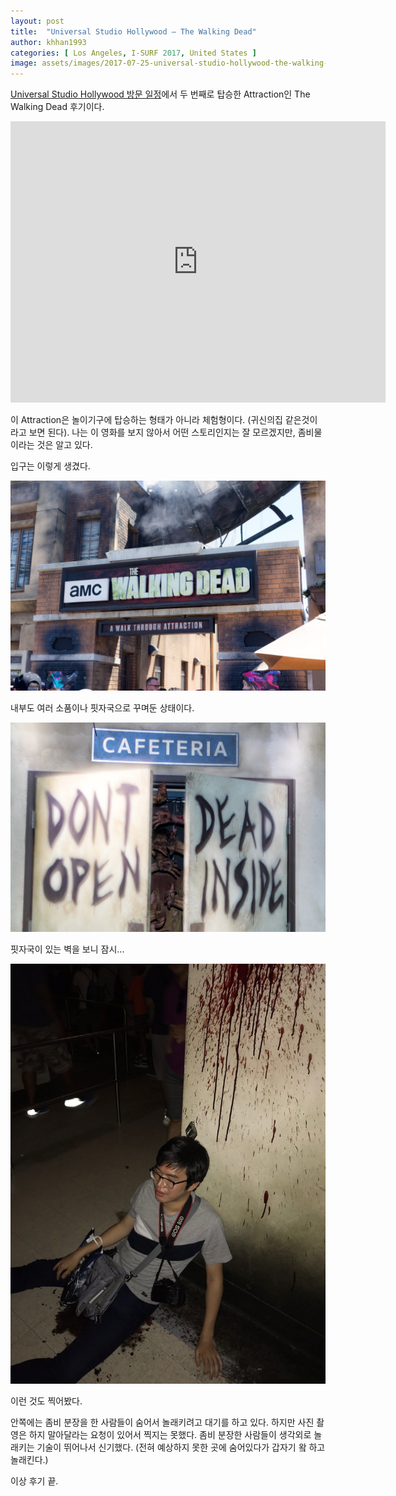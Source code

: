 ```yaml
---
layout: post
title:  "Universal Studio Hollywood – The Walking Dead"
author: khhan1993
categories: [ Los Angeles, I-SURF 2017, United States ]
image: assets/images/2017-07-25-universal-studio-hollywood-the-walking-dead/IMG_0740.jpg
---
```


[Universal Studio Hollywood 방문 일정](/united-states-2017-5th-week)에서 두 번째로 탑승한 Attraction인 The Walking Dead 후기이다.

<iframe src="https://www.google.com/maps/embed?pb=!1m14!1m8!1m3!1d13209.421993170206!2d-118.35809599999999!3d34.137246!3m2!1i1024!2i768!4f13.1!3m3!1m2!1s0x0%3A0x974f3e45e868a3de!2sThe+Walking+Dead+Attraction+at+Universal+Studios+Hollywood!5e0!3m2!1sko!2sus!4v1557394646034!5m2!1sko!2sus" width="600" height="450" frameborder="0" style="border:0" allowfullscreen></iframe>

이 Attraction은 놀이기구에 탑승하는 형태가 아니라 체험형이다. (귀신의집 같은것이라고 보면 된다).
나는 이 영화를 보지 않아서 어떤 스토리인지는 잘 모르겠지만, 좀비물이라는 것은 알고 있다.

입구는 이렇게 생겼다.

![Walking Dead entrance](/assets/images/2017-07-25-universal-studio-hollywood-the-walking-dead/IMG_0740.jpg)

내부도 여러 소품이나 핏자국으로 꾸며둔 상태이다.

![Walking Dead entrance](/assets/images/2017-07-25-universal-studio-hollywood-the-walking-dead/IMG_0743.jpg)

핏자국이 있는 벽을 보니 잠시...

![Walking Dead my reaction](/assets/images/2017-07-25-universal-studio-hollywood-the-walking-dead/IMG_3072.jpg)

이런 것도 찍어봤다.

안쪽에는 좀비 분장을 한 사람들이 숨어서 놀래키려고 대기를 하고 있다. 하지만 사진 촬영은 하지 말아달라는 요청이 있어서 찍지는 못했다. 좀비 분장한 사람들이 생각외로 놀래키는 기술이 뛰어나서 신기했다. (전혀 예상하지 못한 곳에 숨어있다가 갑자기 왘 하고 놀래킨다.)

이상 후기 끝.

